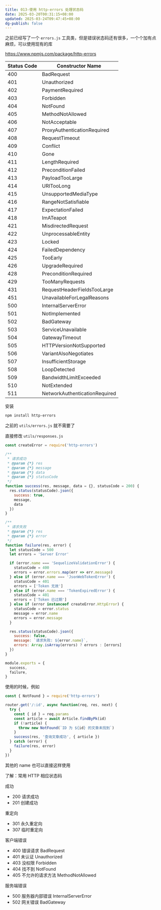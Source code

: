 ```yaml
---
title: 013-使用 http-errors 处理状态码
date: 2025-03-20T00:31:15+08:00
updated: 2025-03-24T09:47:45+08:00
dg-publish: false
---
```


之前已经写了一个 `errors.js` 工具类，但是错误状态码还有很多，一个个加有点麻烦，可以使用现有的库

<https://www.npmjs.com/package/http-errors>

| Status Code | Constructor Name              |
| ----------- | ----------------------------- |
| 400         | BadRequest                    |
| 401         | Unauthorized                  |
| 402         | PaymentRequired               |
| 403         | Forbidden                     |
| 404         | NotFound                      |
| 405         | MethodNotAllowed              |
| 406         | NotAcceptable                 |
| 407         | ProxyAuthenticationRequired   |
| 408         | RequestTimeout                |
| 409         | Conflict                      |
| 410         | Gone                          |
| 411         | LengthRequired                |
| 412         | PreconditionFailed            |
| 413         | PayloadTooLarge               |
| 414         | URITooLong                    |
| 415         | UnsupportedMediaType          |
| 416         | RangeNotSatisfiable           |
| 417         | ExpectationFailed             |
| 418         | ImATeapot                     |
| 421         | MisdirectedRequest            |
| 422         | UnprocessableEntity           |
| 423         | Locked                        |
| 424         | FailedDependency              |
| 425         | TooEarly                      |
| 426         | UpgradeRequired               |
| 428         | PreconditionRequired          |
| 429         | TooManyRequests               |
| 431         | RequestHeaderFieldsTooLarge   |
| 451         | UnavailableForLegalReasons    |
| 500         | InternalServerError           |
| 501         | NotImplemented                |
| 502         | BadGateway                    |
| 503         | ServiceUnavailable            |
| 504         | GatewayTimeout                |
| 505         | HTTPVersionNotSupported       |
| 506         | VariantAlsoNegotiates         |
| 507         | InsufficientStorage           |
| 508         | LoopDetected                  |
| 509         | BandwidthLimitExceeded        |
| 510         | NotExtended                   |
| 511         | NetworkAuthenticationRequired |

安装

```sh
npm install http-errors
```

之前的 `utils/errors.js` 就不需要了

直接修改 `utils/responses.js`

```js
const createError = require('http-errors')

/**
 * 请求成功
 * @param {*} res
 * @param {*} message
 * @param {*} data
 * @param {*} statusCode
 */
function success(res, message, data = {}, statusCode = 200) {
  res.status(statusCode).json({
    success: true,
    message,
    data
  })
}

/**
 * 请求失败
 * @param {*} res
 * @param {*} error
 */
function failure(res, error) {
  let statusCode = 500
  let errors = 'Server Error'

  if (error.name === 'SequelizeValidationError') {
    statusCode = 400
    errors = error.errors.map(err => err.message)
  } else if (error.name === 'JsonWebTokenError') {
    statusCode = 401
    errors = ['Token 无效']
  } else if (error.name === 'TokenExpiredError') {
    statusCode = 401
    errors = ['Token 已过期']
  } else if (error instanceof createError.HttpError) {
    statusCode = error.status
    message = error.name
    errors = error.message
  }

  res.status(statusCode).json({
    success: false,
    message: `请求失败: ${error.name}`,
    errors: Array.isArray(errors) ? errors : [errors]
  })
}

module.exports = {
  success,
  failure,
}
```

使用的时候，例如

```js
const { NotFound } = require('http-errors')

router.get('/:id', async function(req, res, next) {
  try {
    const { id } = req.params
    const article = await Article.findByPk(id)
    if (!article) {
      throw new NotFound(`ID 为 ${id} 的文章未找到`)
    }
    success(res, '查询文章成功', { article })
  } catch (error) {
    failure(res, error)
  }
})
```

其他的 name 也可以直接这样使用

了解：常用 HTTP 相应状态码

成功

- 200 请求成功
- 201 创建成功

重定向

- 301 永久重定向
- 307 临时重定向

客户端错误

- 400 错误请求 BadRequest
- 401 未认证 Unauthorized
- 403 没权限 Forbidden
- 404 找不到 NotFound
- 405 不允许的请求方法 MethodNotAllowed

服务端错误

- 500 服务器内部错误 InternalServerError
- 502 网关错误 BadGateway
